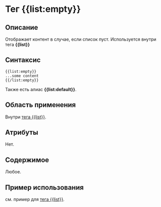 # Тег {{list:empty}}
## Описание
Отображает контент в случае, если список пуст. Используется внутри тега **{{list}}**

## Синтаксис

    {{list:empty}}
    ...some content
    {{/list:empty}}

Также есть алиас **{{list:default}}**.

## Область применения
Внутри [тега {{list}}](./list_tag.md).

## Атрибуты
Нет.

## Содержимое
Любое.

## Пример использования
см. пример для [тега {{list}}](./list_tag.md).
